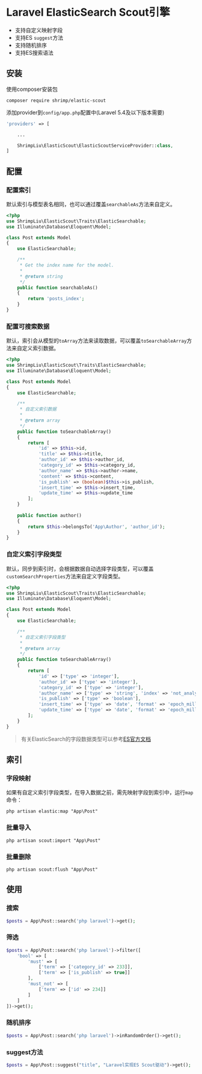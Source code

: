 # Laravel ElasticSearch Scout引擎
- 支持自定义映射字段
- 支持ES `suggest`方法
- 支持随机排序
- 支持ES搜索语法
## 安装
使用composer安装包
```shell
composer require shrimp/elastic-scout
```
添加provider到`config/app.php`配置中(Laravel 5.4及以下版本需要)
```php
'providers' => [

    ...

    ShrimpLiu\ElasticScout\ElasticScoutServiceProvider::class,
]
```
## 配置
### 配置索引
默认索引与模型表名相同，也可以通过覆盖`searchableAs`方法来自定义。
```php
<?php
use ShrimpLiu\ElasticScout\Traits\ElasticSearchable;
use Illuminate\Database\Eloquent\Model;

class Post extends Model
{
    use ElasticSearchable;

    /**
     * Get the index name for the model.
     *
     * @return string
     */
    public function searchableAs()
    {
        return 'posts_index';
    }
}
```
### 配置可搜索数据
默认，索引会从模型的`toArray`方法来读取数据，可以覆盖`toSearchableArray`方法来自定义索引数据。
```php
<?php
use ShrimpLiu\ElasticScout\Traits\ElasticSearchable;
use Illuminate\Database\Eloquent\Model;

class Post extends Model
{
    use ElasticSearchable;

    /**
     * 自定义索引数据
     *
     * @return array
     */
    public function toSearchableArray()
    {
        return [
            'id' => $this->id,
            'title' => $this->title,
            'author_id' => $this->author_id,
            'category_id' => $this->category_id,
            'author_name' => $this->author->name,
            'content' => $this->content,
            'is_publish' => (boolean)$this->is_publish,
            'insert_time' => $this->insert_time,
            'update_time' => $this->update_time
        ];
    }
    
    public function author()
    {
        return $this->belongsTo('App\Author', 'author_id');
    }
}
```
### 自定义索引字段类型
默认，同步到索引时，会根据数据自动选择字段类型，可以覆盖`customSearchProperties`方法来自定义字段类型。
```php
<?php
use ShrimpLiu\ElasticScout\Traits\ElasticSearchable;
use Illuminate\Database\Eloquent\Model;

class Post extends Model
{
    use ElasticSearchable;

    /**
     * 自定义索引字段类型
     *
     * @return array
     */
    public function toSearchableArray()
    {
        return [
            'id' => ['type' => 'integer'],
            'author_id' => ['type' => 'integer'],
            'category_id' => ['type' => 'integer'],
            'author_name' => ['type' => 'string', 'index' => 'not_analyzed'],
            'is_publish' => ['type' => 'boolean'],
            'insert_time' => ['type' => 'date', 'format' => 'epoch_millis'],
            'update_time' => ['type' => 'date', 'format' => 'epoch_millis']
        ];
    }
}
```
> 有关ElasticSearch的字段数据类型可以参考[ES官方文档](https://www.elastic.co/guide/en/elasticsearch/reference/current/mapping-types.html)
## 索引
### 字段映射
如果有自定义索引字段类型，在导入数据之前，需先映射字段到索引中，运行`map`命令：
```shell
php artisan elastic:map "App\Post"
```
### 批量导入
```shell
php artisan scout:import "App\Post"
```
### 批量删除
```shell
php artisan scout:flush "App\Post"
```
## 使用
### 搜索
```php
$posts = App\Post::search('php laravel')->get();
```
### 筛选
```php
$posts = App\Post::search('php laravel')->filter([
    'bool' => [
        'must' => [
            ['term' => ['category_id' => 233]],
            ['term' => ['is_publish' => true]]
        ],
        'must_not' => [
            ['term' => ['id' => 234]]
        ]
    ]
])->get();
```
### 随机排序
```php
$posts = App\Post::search('php laravel')->inRandomOrder()->get();
```
### suggest方法
```php
$posts = App\Post::suggest("title", "Laravel实现ES Scout驱动")->get();
```